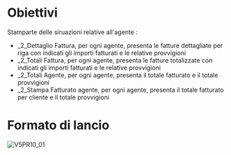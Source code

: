 # Obiettivi
Stamparte delle siruazioni relative all'agente : 
 * _2_Dettaglio Fattura, per ogni agente, presenta le fatture dettagliate per riga con indicati gli importi fatturati e le relative provvigioni
 * _2_Totali Fattura, per ogni agente, presenta le fatture totalizzate con indicati gli importi fatturati e le relative provvigioni
 * _2_Totali Agente, per ogni agente, presenta il totale fatturato e il totale provvigioni
 * _2_Stampa Fatturato agente, per ogni agente, presenta il totale fatturato per cliente e il totale provvigioni

# Formato di lancio
![V5PR10_01](http://localhost:3000/immagini/MBDOC_OGG-P_V5PR10/V5PR10_01.png)